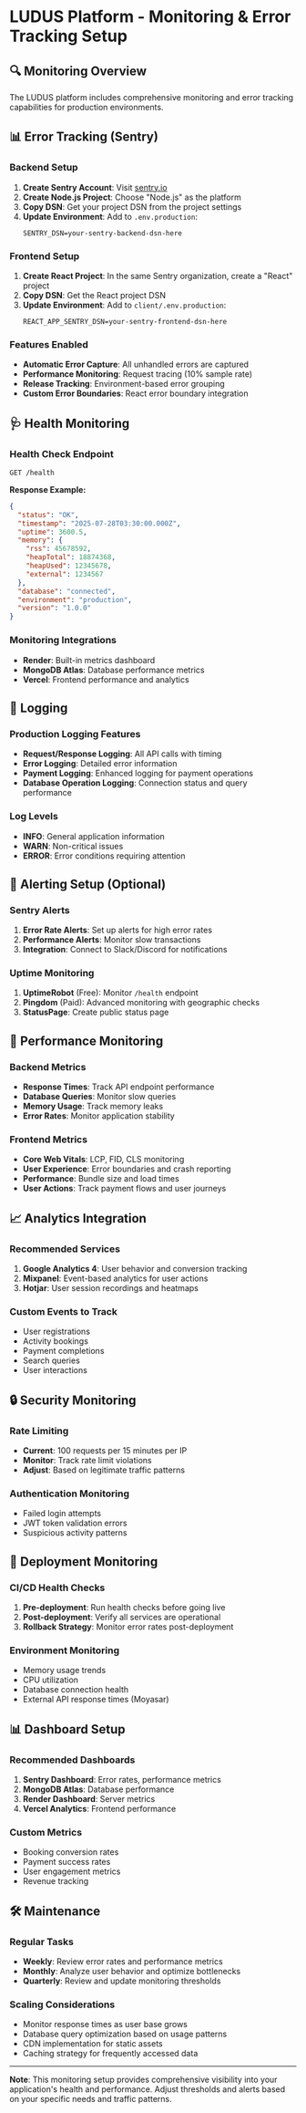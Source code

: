 # LUDUS Platform - Monitoring & Error Tracking Setup

## 🔍 Monitoring Overview

The LUDUS platform includes comprehensive monitoring and error tracking capabilities for production environments.

## 📊 Error Tracking (Sentry)

### Backend Setup
1. **Create Sentry Account**: Visit [sentry.io](https://sentry.io/signup/)
2. **Create Node.js Project**: Choose "Node.js" as the platform
3. **Copy DSN**: Get your project DSN from the project settings
4. **Update Environment**: Add to `.env.production`:
   ```env
   SENTRY_DSN=your-sentry-backend-dsn-here
   ```

### Frontend Setup
1. **Create React Project**: In the same Sentry organization, create a "React" project
2. **Copy DSN**: Get the React project DSN
3. **Update Environment**: Add to `client/.env.production`:
   ```env
   REACT_APP_SENTRY_DSN=your-sentry-frontend-dsn-here
   ```

### Features Enabled
- **Automatic Error Capture**: All unhandled errors are captured
- **Performance Monitoring**: Request tracing (10% sample rate)
- **Release Tracking**: Environment-based error grouping
- **Custom Error Boundaries**: React error boundary integration

## 🩺 Health Monitoring

### Health Check Endpoint
```
GET /health
```

**Response Example:**
```json
{
  "status": "OK",
  "timestamp": "2025-07-28T03:30:00.000Z",
  "uptime": 3600.5,
  "memory": {
    "rss": 45678592,
    "heapTotal": 18874368,
    "heapUsed": 12345678,
    "external": 1234567
  },
  "database": "connected",
  "environment": "production",
  "version": "1.0.0"
}
```

### Monitoring Integrations
- **Render**: Built-in metrics dashboard
- **MongoDB Atlas**: Database performance metrics
- **Vercel**: Frontend performance and analytics

## 📝 Logging

### Production Logging Features
- **Request/Response Logging**: All API calls with timing
- **Error Logging**: Detailed error information
- **Payment Logging**: Enhanced logging for payment operations
- **Database Operation Logging**: Connection status and query performance

### Log Levels
- **INFO**: General application information
- **WARN**: Non-critical issues
- **ERROR**: Error conditions requiring attention

## 🚨 Alerting Setup (Optional)

### Sentry Alerts
1. **Error Rate Alerts**: Set up alerts for high error rates
2. **Performance Alerts**: Monitor slow transactions
3. **Integration**: Connect to Slack/Discord for notifications

### Uptime Monitoring
1. **UptimeRobot** (Free): Monitor `/health` endpoint
2. **Pingdom** (Paid): Advanced monitoring with geographic checks
3. **StatusPage**: Create public status page

## 🔧 Performance Monitoring

### Backend Metrics
- **Response Times**: Track API endpoint performance
- **Database Queries**: Monitor slow queries
- **Memory Usage**: Track memory leaks
- **Error Rates**: Monitor application stability

### Frontend Metrics
- **Core Web Vitals**: LCP, FID, CLS monitoring
- **User Experience**: Error boundaries and crash reporting
- **Performance**: Bundle size and load times
- **User Actions**: Track payment flows and user journeys

## 📈 Analytics Integration

### Recommended Services
1. **Google Analytics 4**: User behavior and conversion tracking
2. **Mixpanel**: Event-based analytics for user actions
3. **Hotjar**: User session recordings and heatmaps

### Custom Events to Track
- User registrations
- Activity bookings
- Payment completions
- Search queries
- User interactions

## 🔒 Security Monitoring

### Rate Limiting
- **Current**: 100 requests per 15 minutes per IP
- **Monitor**: Track rate limit violations
- **Adjust**: Based on legitimate traffic patterns

### Authentication Monitoring
- Failed login attempts
- JWT token validation errors
- Suspicious activity patterns

## 🚀 Deployment Monitoring

### CI/CD Health Checks
1. **Pre-deployment**: Run health checks before going live
2. **Post-deployment**: Verify all services are operational
3. **Rollback Strategy**: Monitor error rates post-deployment

### Environment Monitoring
- Memory usage trends
- CPU utilization
- Database connection health
- External API response times (Moyasar)

## 📊 Dashboard Setup

### Recommended Dashboards
1. **Sentry Dashboard**: Error rates, performance metrics
2. **MongoDB Atlas**: Database performance
3. **Render Dashboard**: Server metrics
4. **Vercel Analytics**: Frontend performance

### Custom Metrics
- Booking conversion rates
- Payment success rates
- User engagement metrics
- Revenue tracking

## 🛠️ Maintenance

### Regular Tasks
- **Weekly**: Review error rates and performance metrics
- **Monthly**: Analyze user behavior and optimize bottlenecks
- **Quarterly**: Review and update monitoring thresholds

### Scaling Considerations
- Monitor response times as user base grows
- Database query optimization based on usage patterns
- CDN implementation for static assets
- Caching strategy for frequently accessed data

---

**Note**: This monitoring setup provides comprehensive visibility into your application's health and performance. Adjust thresholds and alerts based on your specific needs and traffic patterns.